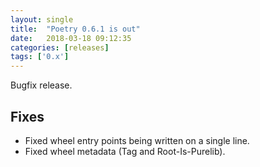 ```yaml
---
layout: single
title:  "Poetry 0.6.1 is out"
date:   2018-03-18 09:12:35
categories: [releases]
tags: ['0.x']
---
```


Bugfix release.


## Fixes

- Fixed wheel entry points being written on a single line.
- Fixed wheel metadata (Tag and Root-Is-Purelib).
